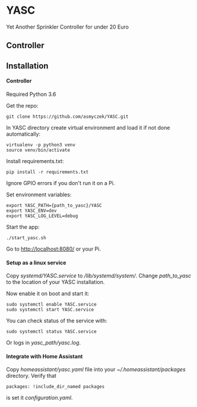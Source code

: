 YASC
====

Yet Another Sprinkler Controller
for under 20 Euro

Controller
----------



Installation
------------

#### Controller
Required Python 3.6

Get the repo:
```
git clone https://github.com/asmyczek/YASC.git
```

In YASC directory create virtual environment and load it if not done automatically:

```
virtualenv -p python3 venv
source venv/bin/activate
```

Install requirements.txt: 
```
pip install -r requirements.txt
```
Ignore GPIO errors if you don't run it on a Pi.

Set environment variables:
```
export YASC_PATH={path_to_yasc}/YASC
export YASC_ENV=dev
export YASC_LOG_LEVEL=debug
```

Start the app:
```
./start_yasc.sh
```
Go to [http://localhost:8080/](http://localhost:8080/) or your Pi.

#### Setup as a linux service

Copy _systemd/YASC.service_ to _/lib/systemd/system/_. Change _path_to_yasc_ to the location of your YASC installation.

Now enable it on boot and start it:
```
sudo systemctl enable YASC.service
sudo systemctl start YASC.service
```

You can check status of the service with:
```
sudo systemctl status YASC.service
```

Or logs in _yasc_path/yasc.log_.

#### Integrate with Home Assistant

Copy _homeassistant/yasc.yaml_ file into your _~/.homeassistant/packages_ directory.
Verify that
```
packages: !include_dir_named packages
```
is set it _configuration.yaml_.
